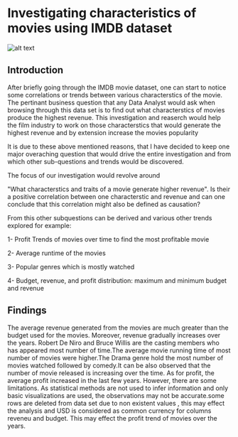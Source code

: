 # Investigating characteristics of movies using IMDB dataset

![alt text](https://github.com/elhamdaha/[IMDM-Movie-Data-Analysis]/dataset-cover.png=true)

## Introduction
After briefly going through the IMDB movie dataset, one can start to notice some correlations or trends between various characterstics of the movie. The pertinant business question that any Data Analyst would ask when browsing through this data set is to find out what characterstics of movies produce the highest revenue. This investigation and reaserch would help the film industry to work on those characterstics that would generate the highest revenue and by extension increase the movies popularity

It is due to these above mentioned reasons, that I have decided to keep one major overaching question that would drive the entire investigation and from which other sub-questions and trends would be discovered.

The focus of our investigation would revolve around

"What characterstics and traits of a movie generate higher revenue". Is their a positive correlation between one characterstic and revenue and can one conclude that this correlation might also be defined as causation?

From this other subquestions can be derived and various other trends explored for example:

1- Profit Trends of movies over time to find the most profitable movie

2- Average runtime of the movies

3- Popular genres which is mostly watched

4- Budget, revenue, and profit distribution: maximum and minimum budget and revenue

## Findings
The average revenue generated from the movies are much greater than the budget used for the movies. Moreover, revenue gradually increases over the years. Robert De Niro and Bruce Willis are the casting members who has appeared most number of time.The average movie running time of most number of movies were higher.The Drama genre hold the most number of movies watched followed by comedy.It can be also observed that the number of movie released is increasing over the time. As for profit, the average profit increased in the last few years. However, there are some limitations. As statistical methods are not used to infer information and only basic visualizations are used, the observations may not be accurate.some rows are deleted from data set due to non existent values , this may effect the analysis and USD is considered as common currency for columns reveneu and budget. This may effect the profit trend of movies over the years.
